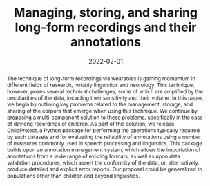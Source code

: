 ---
title: "Managing, storing, and sharing long-form recordings and their annotations"
collection: publications
paperurl: 'https://link.springer.com/10.1007/s10579-022-09579-3'
link: https://link.springer.com/10.1007/s10579-022-09579-3
tags:
    - tag: Language acquisition
      id: language-acquisition
      color: '#AFEEEE'
    - tag: Open science
      id: open-science
      color: '#D3D3D3'
    - tag: Big data
      id: big-data
      color: '#808000'
    - tag: Software
      id: software
      color: '#CD5C5C'
type: publications
date: 2022-02-01
venue: 'Language Resources and Evaluation'
authors: <b>Gautheron L.</b>, Rochat N., Cristia A.
credit: 'Conceptualization, Software, Writing - Original Draft'
abstract: "The technique of long-form recordings via wearables is gaining momentum in different fields of research, notably linguistics and neurology. This technique, however, poses several technical challenges, some of which are amplified by the peculiarities of the data, including their sensitivity and their volume. In this paper, we begin by outlining key problems related to the management, storage, and sharing of the corpora that emerge when using this technique. We continue by proposing a multi-component solution to these problems, specifically in the case of daylong recordings of children. As part of this solution, we release ChildProject, a Python package for performing the operations typically required by such datasets and for evaluating the reliability of annotations using a number of measures commonly used in speech processing and linguistics. This package builds upon an annotation management system, which allows the importation of annotations from a wide range of existing formats, as well as upon data validation procedures, which assert the conformity of the data, or, alternatively, produce detailed and explicit error reports. Our proposal could be generalized to populations other than children and beyond linguistics."
citation: ' Lucas Gautheron,  Nicolas Rochat,  Alejandrina Cristia, &quot;Managing, storing, and sharing long-form recordings and their annotations.&quot; Language Resources and Evaluation, 2022.'
---